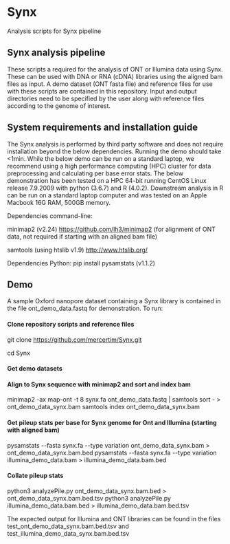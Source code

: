 # Synx
Analysis scripts for Synx pipeline

## Synx analysis pipeline
These scripts a required for the analysis of ONT or Illumina data using Synx. These can be used with DNA or RNA (cDNA) libraries using the aligned bam files as input. A demo dataset (ONT fasta file) and reference files for use with these scripts are contained in this repository. Input and output directories need to be specified by the user along with reference files according to the genome of interest.

## System requirements and installation guide
The Synx analysis is performed by third party software and does not require installation beyond the below dependencies. Running the demo should take <1min. While the below demo can be run on a standard laptop, we recommend using a high performance computing (HPC) cluster for data preprocessing and calculating per base error stats. The below demonstration has been tested on a HPC 64-bit running CentOS Linux release 7.9.2009 with python (3.6.7) and R (4.0.2). Downstream analysis in R can be run on a standard laptop computer and was tested on an Apple Macbook 16G RAM, 500GB memory.

Dependencies command-line:

minimap2 (v2.24) https://github.com/lh3/minimap2 (for alignment of ONT data, not required if starting with an aligned bam file)

samtools (using htslib v1.9) http://www.htslib.org/

Dependencies Python:
pip install pysamstats (v1.1.2)

## Demo
A sample Oxford nanopore dataset containing a Synx library is contained in the file ont_demo_data.fastq for demonstration. To run:

#### Clone repository scripts and reference files
git clone https://github.com/mercertim/Synx.git

cd Synx

#### Get demo datasets


#### Align to Synx sequence with minimap2 and sort and index bam
minimap2 -ax map-ont -t 8 synx.fa ont_demo_data.fastq | samtools sort - > ont_demo_data_synx.bam
samtools index ont_demo_data_synx.bam

#### Get pileup stats per base for Synx genome for Ont and Illumina (starting with aligned bam)
pysamstats --fasta synx.fa --type variation ont_demo_data_synx.bam > ont_demo_data_synx.bam.bed
pysamstats --fasta synx.fa --type variation illumina_demo_data.bam > illumina_demo_data.bam.bed
 
#### Collate pileup stats 
python3 analyzePile.py ont_demo_data_synx.bam.bed > ont_demo_data_synx.bam.bed.tsv
python3 analyzePile.py illumina_demo_data.bam.bed > illumina_demo_data.bam.bed.tsv

The expected output for Illumina and ONT libraries can be found in the files test_ont_demo_data_synx.bam.bed.tsv and test_illumina_demo_data_synx.bam.bed.tsv
